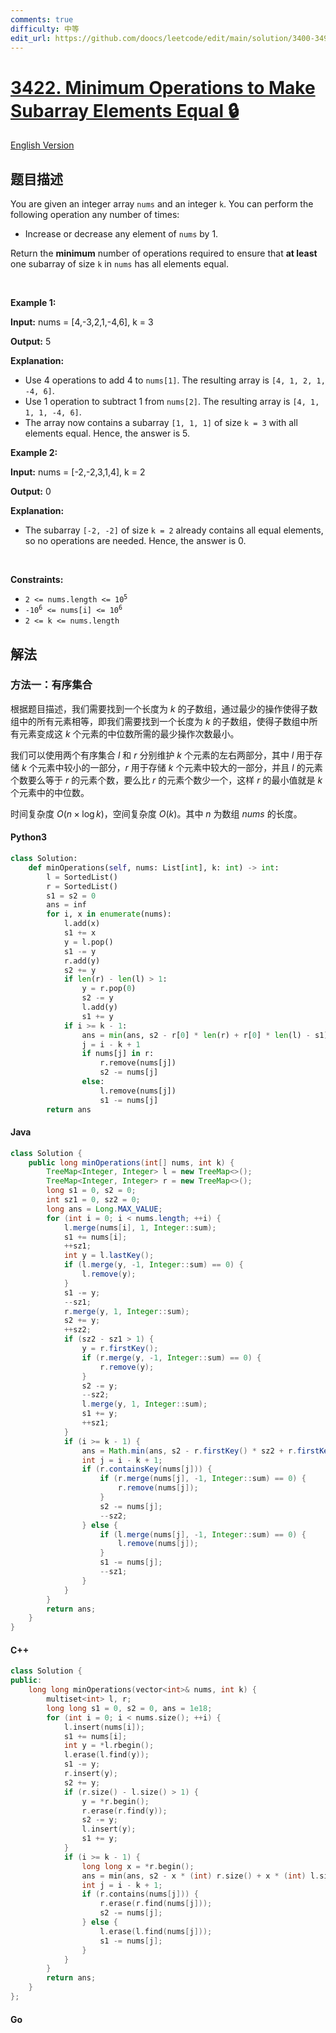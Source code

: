 ```yaml
---
comments: true
difficulty: 中等
edit_url: https://github.com/doocs/leetcode/edit/main/solution/3400-3499/3422.Minimum%20Operations%20to%20Make%20Subarray%20Elements%20Equal/README.md
---
```


<!-- problem:start -->

# [3422. Minimum Operations to Make Subarray Elements Equal 🔒](https://leetcode.cn/problems/minimum-operations-to-make-subarray-elements-equal)

[English Version](/solution/3400-3499/3422.Minimum%20Operations%20to%20Make%20Subarray%20Elements%20Equal/README_EN.md)

## 题目描述

<!-- description:start -->

<p>You are given an integer array <code>nums</code> and an integer <code>k</code>. You can perform the following operation any number of times:</p>

<ul>
	<li>Increase or decrease any element of <code>nums</code> by 1.</li>
</ul>

<p>Return the <strong>minimum</strong> number of operations required to ensure that <strong>at least</strong> one <span data-keyword="subarray">subarray</span> of size <code>k</code> in <code>nums</code> has all elements equal.</p>

<p>&nbsp;</p>
<p><strong class="example">Example 1:</strong></p>

<div class="example-block">
<p><strong>Input:</strong> <span class="example-io">nums = [4,-3,2,1,-4,6], k = 3</span></p>

<p><strong>Output:</strong> <span class="example-io">5</span></p>

<p><strong>Explanation:</strong></p>

<ul>
	<li>Use 4 operations to add 4 to <code>nums[1]</code>. The resulting array is <span class="example-io"><code>[4, 1, 2, 1, -4, 6]</code>.</span></li>
	<li><span class="example-io">Use 1 operation to subtract 1 from <code>nums[2]</code>. The resulting array is <code>[4, 1, 1, 1, -4, 6]</code>.</span></li>
	<li><span class="example-io">The array now contains a subarray <code>[1, 1, 1]</code> of size <code>k = 3</code> with all elements equal. Hence, the answer is 5.</span></li>
</ul>
</div>

<p><strong class="example">Example 2:</strong></p>

<div class="example-block">
<p><strong>Input:</strong> <span class="example-io">nums = [-2,-2,3,1,4], k = 2</span></p>

<p><strong>Output:</strong> <span class="example-io">0</span></p>

<p><strong>Explanation:</strong></p>

<ul>
	<li>
	<p>The subarray <code>[-2, -2]</code> of size <code>k = 2</code> already contains all equal elements, so no operations are needed. Hence, the answer is 0.</p>
	</li>
</ul>
</div>

<p>&nbsp;</p>
<p><strong>Constraints:</strong></p>

<ul>
	<li><code>2 &lt;= nums.length &lt;= 10<sup>5</sup></code></li>
	<li><code>-10<sup>6</sup> &lt;= nums[i] &lt;= 10<sup>6</sup></code></li>
	<li><code>2 &lt;= k &lt;= nums.length</code></li>
</ul>

<!-- description:end -->

## 解法

<!-- solution:start -->

### 方法一：有序集合

根据题目描述，我们需要找到一个长度为 $k$ 的子数组，通过最少的操作使得子数组中的所有元素相等，即我们需要找到一个长度为 $k$ 的子数组，使得子数组中所有元素变成这 $k$ 个元素的中位数所需的最少操作次数最小。

我们可以使用两个有序集合 $l$ 和 $r$ 分别维护 $k$ 个元素的左右两部分，其中 $l$ 用于存储 $k$ 个元素中较小的一部分，$r$ 用于存储 $k$ 个元素中较大的一部分，并且 $l$ 的元素个数要么等于 $r$ 的元素个数，要么比 $r$ 的元素个数少一个，这样 $r$ 的最小值就是 $k$ 个元素中的中位数。

时间复杂度 $O(n \times \log k)$，空间复杂度 $O(k)$。其中 $n$ 为数组 $\textit{nums}$ 的长度。

<!-- tabs:start -->

#### Python3

```python
class Solution:
    def minOperations(self, nums: List[int], k: int) -> int:
        l = SortedList()
        r = SortedList()
        s1 = s2 = 0
        ans = inf
        for i, x in enumerate(nums):
            l.add(x)
            s1 += x
            y = l.pop()
            s1 -= y
            r.add(y)
            s2 += y
            if len(r) - len(l) > 1:
                y = r.pop(0)
                s2 -= y
                l.add(y)
                s1 += y
            if i >= k - 1:
                ans = min(ans, s2 - r[0] * len(r) + r[0] * len(l) - s1)
                j = i - k + 1
                if nums[j] in r:
                    r.remove(nums[j])
                    s2 -= nums[j]
                else:
                    l.remove(nums[j])
                    s1 -= nums[j]
        return ans
```

#### Java

```java
class Solution {
    public long minOperations(int[] nums, int k) {
        TreeMap<Integer, Integer> l = new TreeMap<>();
        TreeMap<Integer, Integer> r = new TreeMap<>();
        long s1 = 0, s2 = 0;
        int sz1 = 0, sz2 = 0;
        long ans = Long.MAX_VALUE;
        for (int i = 0; i < nums.length; ++i) {
            l.merge(nums[i], 1, Integer::sum);
            s1 += nums[i];
            ++sz1;
            int y = l.lastKey();
            if (l.merge(y, -1, Integer::sum) == 0) {
                l.remove(y);
            }
            s1 -= y;
            --sz1;
            r.merge(y, 1, Integer::sum);
            s2 += y;
            ++sz2;
            if (sz2 - sz1 > 1) {
                y = r.firstKey();
                if (r.merge(y, -1, Integer::sum) == 0) {
                    r.remove(y);
                }
                s2 -= y;
                --sz2;
                l.merge(y, 1, Integer::sum);
                s1 += y;
                ++sz1;
            }
            if (i >= k - 1) {
                ans = Math.min(ans, s2 - r.firstKey() * sz2 + r.firstKey() * sz1 - s1);
                int j = i - k + 1;
                if (r.containsKey(nums[j])) {
                    if (r.merge(nums[j], -1, Integer::sum) == 0) {
                        r.remove(nums[j]);
                    }
                    s2 -= nums[j];
                    --sz2;
                } else {
                    if (l.merge(nums[j], -1, Integer::sum) == 0) {
                        l.remove(nums[j]);
                    }
                    s1 -= nums[j];
                    --sz1;
                }
            }
        }
        return ans;
    }
}
```

#### C++

```cpp
class Solution {
public:
    long long minOperations(vector<int>& nums, int k) {
        multiset<int> l, r;
        long long s1 = 0, s2 = 0, ans = 1e18;
        for (int i = 0; i < nums.size(); ++i) {
            l.insert(nums[i]);
            s1 += nums[i];
            int y = *l.rbegin();
            l.erase(l.find(y));
            s1 -= y;
            r.insert(y);
            s2 += y;
            if (r.size() - l.size() > 1) {
                y = *r.begin();
                r.erase(r.find(y));
                s2 -= y;
                l.insert(y);
                s1 += y;
            }
            if (i >= k - 1) {
                long long x = *r.begin();
                ans = min(ans, s2 - x * (int) r.size() + x * (int) l.size() - s1);
                int j = i - k + 1;
                if (r.contains(nums[j])) {
                    r.erase(r.find(nums[j]));
                    s2 -= nums[j];
                } else {
                    l.erase(l.find(nums[j]));
                    s1 -= nums[j];
                }
            }
        }
        return ans;
    }
};
```

#### Go

```go

```

<!-- tabs:end -->

<!-- solution:end -->

<!-- problem:end -->
